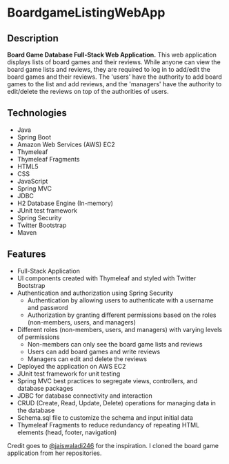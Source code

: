# BoardgameListingWebApp

## Description

**Board Game Database Full-Stack Web Application.** This web application displays lists of board games and their reviews. While anyone can view the board game lists and reviews, they are required to log in to add/edit the board games and their reviews. The 'users' have the authority to add board games to the list and add reviews, and the 'managers' have the authority to edit/delete the reviews on top of the authorities of users.

## Technologies

- Java
- Spring Boot
- Amazon Web Services (AWS) EC2
- Thymeleaf
- Thymeleaf Fragments
- HTML5
- CSS
- JavaScript
- Spring MVC
- JDBC
- H2 Database Engine (In-memory)
- JUnit test framework
- Spring Security
- Twitter Bootstrap
- Maven

## Features

- Full-Stack Application
- UI components created with Thymeleaf and styled with Twitter Bootstrap
- Authentication and authorization using Spring Security
  - Authentication by allowing users to authenticate with a username and password
  - Authorization by granting different permissions based on the roles (non-members, users, and managers)
- Different roles (non-members, users, and managers) with varying levels of permissions
  - Non-members can only see the board game lists and reviews
  - Users can add board games and write reviews
  - Managers can edit and delete the reviews
- Deployed the application on AWS EC2
- JUnit test framework for unit testing
- Spring MVC best practices to segregate views, controllers, and database packages
- JDBC for database connectivity and interaction
- CRUD (Create, Read, Update, Delete) operations for managing data in the database
- Schema.sql file to customize the schema and input initial data
- Thymeleaf Fragments to reduce redundancy of repeating HTML elements (head, footer, navigation)

Credit goes to [@jaiswaladi246](https://github.com/jaiswaladi246) for the inspiration. I cloned the board game application from her repositories.
